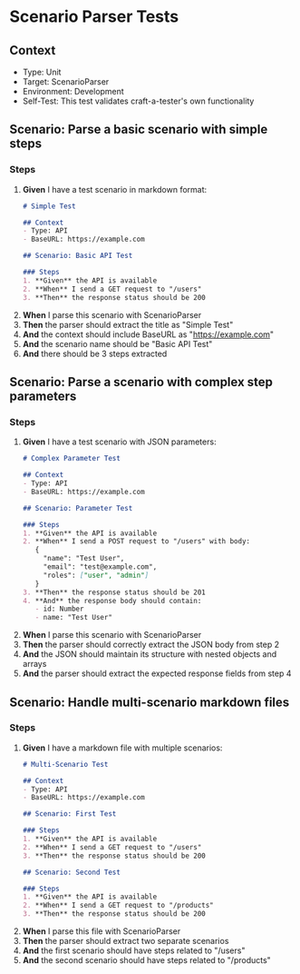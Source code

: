 # Scenario Parser Tests

## Context
- Type: Unit
- Target: ScenarioParser
- Environment: Development
- Self-Test: This test validates craft-a-tester's own functionality

## Scenario: Parse a basic scenario with simple steps

### Steps
1. **Given** I have a test scenario in markdown format:
   ```markdown
   # Simple Test
   
   ## Context
   - Type: API
   - BaseURL: https://example.com
   
   ## Scenario: Basic API Test
   
   ### Steps
   1. **Given** the API is available
   2. **When** I send a GET request to "/users"
   3. **Then** the response status should be 200
   ```
2. **When** I parse this scenario with ScenarioParser
3. **Then** the parser should extract the title as "Simple Test"
4. **And** the context should include BaseURL as "https://example.com"
5. **And** the scenario name should be "Basic API Test"
6. **And** there should be 3 steps extracted

## Scenario: Parse a scenario with complex step parameters

### Steps
1. **Given** I have a test scenario with JSON parameters:
   ```markdown
   # Complex Parameter Test
   
   ## Context
   - Type: API
   - BaseURL: https://example.com
   
   ## Scenario: Parameter Test
   
   ### Steps
   1. **Given** the API is available
   2. **When** I send a POST request to "/users" with body:
      {
        "name": "Test User",
        "email": "test@example.com",
        "roles": ["user", "admin"]
      }
   3. **Then** the response status should be 201
   4. **And** the response body should contain:
      - id: Number
      - name: "Test User"
   ```
2. **When** I parse this scenario with ScenarioParser
3. **Then** the parser should correctly extract the JSON body from step 2
4. **And** the JSON should maintain its structure with nested objects and arrays
5. **And** the parser should extract the expected response fields from step 4

## Scenario: Handle multi-scenario markdown files

### Steps
1. **Given** I have a markdown file with multiple scenarios:
   ```markdown
   # Multi-Scenario Test
   
   ## Context
   - Type: API
   - BaseURL: https://example.com
   
   ## Scenario: First Test
   
   ### Steps
   1. **Given** the API is available
   2. **When** I send a GET request to "/users"
   3. **Then** the response status should be 200
   
   ## Scenario: Second Test
   
   ### Steps
   1. **Given** the API is available
   2. **When** I send a GET request to "/products"
   3. **Then** the response status should be 200
   ```
2. **When** I parse this file with ScenarioParser
3. **Then** the parser should extract two separate scenarios
4. **And** the first scenario should have steps related to "/users"
5. **And** the second scenario should have steps related to "/products"